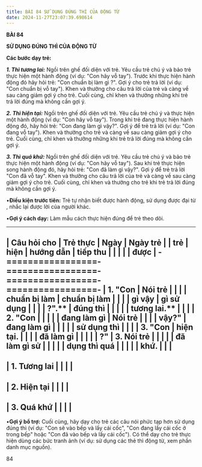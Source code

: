 ```yaml
---
title: BÀI 84 SỬ DỤNG ĐÚNG THÌ CỦA ĐỘNG TỪ
date: 2024-11-27T23:07:39.698614
---
```

**BÀI 84**

**SỬ DỤNG ĐÚNG THÌ CỦA ĐỘNG TỪ**

**Các bước dạy trẻ:**

***1. Thì tương lai:*** Ngồi trên ghế đối diện với trẻ. Yêu cầu trẻ
chú ý và bảo trẻ thực hiện một hành động (ví dụ: "Con hãy vỗ tay").
Trước khi thực hiện hành động đó hãy hỏi trẻ: "Con chuẩn bị làm gì ?".
Gợi ý cho trẻ trả lời (ví dụ: "Con chuẩn bị vỗ tay"). Khen và thưởng
cho câu trả lời của trẻ và càng về sau càng giảm gợi ý cho trẻ. Cuối
cùng, chỉ khen và thưởng những khi trẻ trả lời đúng mà không cần gợi
ý.

***2. Thì hiện tại:*** Ngồi trên ghế đối diện với trẻ. Yêu cầu trẻ chú
ý và thực hiện một hành động (ví dụ: "Con hãy vỗ tay"). Trong khi trẻ
đang thực hiện hành động đó, hãy hỏi trẻ: "Con đang làm gì vậy?". Gợi
ý để trẻ trả lời (ví dụ: "Con đang vỗ tay"). Khen và thưởng cho trẻ và
càng về sau càng giảm gợi ý cho trẻ. Cuối cùng, chỉ khen và thưởng
những khi trẻ trả lời đúng mà không cần gợi ý.

***3. Thì quá khứ:*** Ngồi trên ghế đối diện với trẻ. Yêu cầu trẻ chú
ý và bảo trẻ thực hiện một hành động (ví dụ: "Con hãy vỗ tay"). Sau
khi trẻ thực hiện song hành động đó, hãy hỏi trẻ: "Con đã làm gì
vậy?". Gợi ý để trẻ trả lời "Con đã vỗ tay". Khen và thưởng cho câu
trả lời của trẻ và càng về sau càng giảm gợi ý cho trẻ. Cuối cùng, chỉ
khen và thưởng cho trẻ khi trẻ trả lời đúng mà không cần gợi ý.

•**Điều kiện trước tiên:** Trẻ tự nhận biết được hành động, sử dụng
được đại từ , nhắc lại được lời của người khác.

•**Gợi ý cách dạy:** Làm mẫu cách thực hiện đúng để trẻ theo dõi.

-------------------------------------------------------------------------
| **Câu hỏi cho   | **Trẻ thực      | **Ngày**     | **Ngày trẻ    |
| trẻ**           | hiện**          | **hướng dẫn** | tiếp thu      |
|                 |                 |                 | được**        |
-=================-=================-=================-=================-
| **1.** "**Con | **Nói trẻ     |                 |                 |
| chuẩn bị làm  | chuẩn bị làm  |                 |                 |
| gì vậy        | gì sử dụng    |                 |                 |
| ?**"**.**     | đúng thì      |                 |                 |
|               | tương lai.**  |                 |                 |
| **2.** "**Con |               |                 |                 |
| đang làm gì   | **Nói trẻ     |                 |                 |
| vậy?**"       | đang làm gì   |                 |                 |
|               | sử dụng thì   |                 |                 |
| **3.** "**Con | hiện tại.**   |                 |                 |
| đã làm gì     |               |                 |                 |
| ?**"          | **3. Nói trẻ  |                 |                 |
|                 | đã làm gì sử  |                 |                 |
|                 | dụng thì quá  |                 |                 |
|                 | khứ.**        |                 |                 |
-------------------------------------------------------------------------
| 1. Tương lai |                 |                 |                 |
-------------------------------------------------------------------------
| 2. Hiện tại  |                 |                 |                 |
-------------------------------------------------------------------------
| 3. Quá khứ   |                 |                 |                 |
-------------------------------------------------------------------------

•**Gợi ý bổ trợ:** Cuối cùng, hãy dạy cho trẻ các câu nói phức tạp hơn
sử dụng đúng thì (ví dụ: "Con sẽ vào bếp và lấy cái cốc", "Con đang
lấy cái cốc ở trong bếp" hoặc "Con đã vào bếp và lấy cái cốc"). Có thể
dạy cho trẻ thực hiện dùng các bức tranh ảnh (ví dụ: sử dụng các thẻ
thì động từ, xem phần danh mục nguồn).

84

